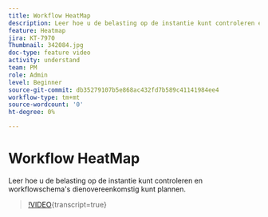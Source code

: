 ```yaml
---
title: Workflow HeatMap
description: Leer hoe u de belasting op de instantie kunt controleren en workflowschema's dienovereenkomstig kunt plannen.
feature: Heatmap
jira: KT-7970
Thumbnail: 342084.jpg
doc-type: feature video
activity: understand
team: PM
role: Admin
level: Beginner
source-git-commit: db35279107b5e868ac432fd7b589c41141984ee4
workflow-type: tm+mt
source-wordcount: '0'
ht-degree: 0%

---
```


# Workflow HeatMap

Leer hoe u de belasting op de instantie kunt controleren en workflowschema&#39;s dienovereenkomstig kunt plannen.

>[!VIDEO](https://video.tv.adobe.com/v/342084?quality=12&learn=on){transcript=true}
